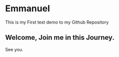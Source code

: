 # Emmanuel
This is my First test demo to my Github Repository

## Welcome, Join me in this Journey.
See you.
